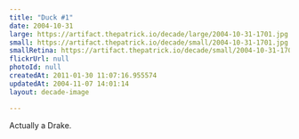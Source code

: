 ```yaml
---
title: "Duck #1"
date: 2004-10-31
large: https://artifact.thepatrick.io/decade/large/2004-10-31-1701.jpg
small: https://artifact.thepatrick.io/decade/small/2004-10-31-1701.jpg
smallRetina: https://artifact.thepatrick.io/decade/small/2004-10-31-1701@2x.jpg
flickrUrl: null
photoId: null
createdAt: 2011-01-30 11:07:16.955574
updatedAt: 2004-11-07 14:01:14
layout: decade-image

---
```

Actually a Drake. 

